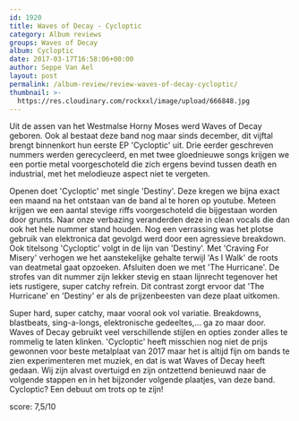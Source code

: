 ```yaml
---
id: 1920
title: Waves of Decay - Cycloptic
category: Album reviews
groups: Waves of Decay
album: Cycloptic
date: 2017-03-17T16:58:06+00:00
author: Seppe Van Ael
layout: post
permalink: /album-review/review-waves-of-decay-cycloptic/
thumbnail: >-
  https://res.cloudinary.com/rockxxl/image/upload/666848.jpg
---
```

Uit de assen van het Westmalse Horny Moses werd Waves of Decay geboren. Ook al bestaat deze band nog maar sinds december, dit vijftal brengt binnenkort hun eerste EP 'Cycloptic' uit. Drie eerder geschreven nummers werden gerecycleerd, en met twee gloednieuwe songs krijgen we een portie metal voorgeschoteld die zich ergens bevind tussen death en industrial, met het melodieuze aspect niet te vergeten.

Openen doet 'Cycloptic' met single 'Destiny'. Deze kregen we bijna exact een maand na het ontstaan van de band al te horen op youtube. Meteen krijgen we een aantal stevige riffs voorgeschoteld die bijgestaan worden door grunts. Naar onze verbazing veranderden deze in clean vocals die dan ook het hele nummer stand houden. Nog een verrassing was het plotse gebruik van elektronica dat gevolgd werd door een agressieve breakdown. Ook titelsong 'Cycloptic' volgt in de lijn van 'Destiny'. Met 'Craving For Misery' verhogen we het aanstekelijke gehalte terwijl 'As I Walk' de roots van deatmetal gaat opzoeken. Afsluiten doen we met 'The Hurricane'. De strofes van dit nummer zijn lekker stevig en staan lijnrecht tegenover het iets rustigere, super catchy refrein. Dit contrast zorgt ervoor dat 'The Hurricane' en 'Destiny' er als de prijzenbeesten van deze plaat uitkomen.

Super hard, super catchy, maar vooral ook vol variatie. Breakdowns, blastbeats, sing-a-longs, elektronische gedeeltes,&#8230; ga zo maar door. Waves of Decay gebruikt veel verschillende stijlen en opties zonder alles te rommelig te laten klinken. 'Cycloptic' heeft misschien nog niet de prijs gewonnen voor beste metalplaat van 2017 maar het is altijd fijn om bands te zien experimenteren met muziek, en dat is wat Waves of Decay heeft gedaan. Wij zijn alvast overtuigd en zijn ontzettend benieuwd naar de volgende stappen en in het bijzonder volgende plaatjes, van deze band. Cycloptic? Een debuut om trots op te zijn!

score: 7,5/10
